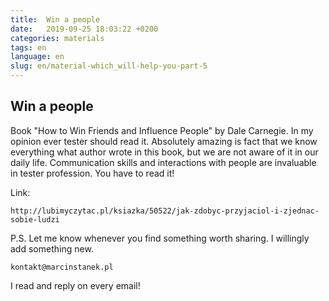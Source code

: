 ```yaml
---
title:  Win a people
date:   2019-09-25 18:03:22 +0200
categories: materials
tags: en
language: en
slug: en/material-which_will-help-you-part-5
---
```


## Win a people

Book "How to Win Friends and Influence People" by Dale Carnegie. In my opinion
ever tester should read it. Absolutely amazing is fact that we know everything
what author wrote in this book, but we are not aware of it in our daily life.
Communication skills and interactions with people are invaluable in tester
profession.  You have to read it!

Link:

    http://lubimyczytac.pl/ksiazka/50522/jak-zdobyc-przyjaciol-i-zjednac-sobie-ludzi

P.S. Let me know whenever you find something worth sharing. I willingly add something new.

    kontakt@marcinstanek.pl

I read and reply on every email!
